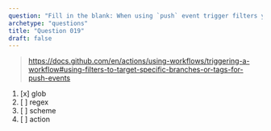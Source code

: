 ```yaml
---
question: "Fill in the blank: When using `push` event trigger filters you can use <____> patterns to target multiple branches"
archetype: "questions"
title: "Question 019"
draft: false
---
```


> https://docs.github.com/en/actions/using-workflows/triggering-a-workflow#using-filters-to-target-specific-branches-or-tags-for-push-events
1. [x] glob
1. [ ] regex
1. [ ] scheme
1. [ ] action
